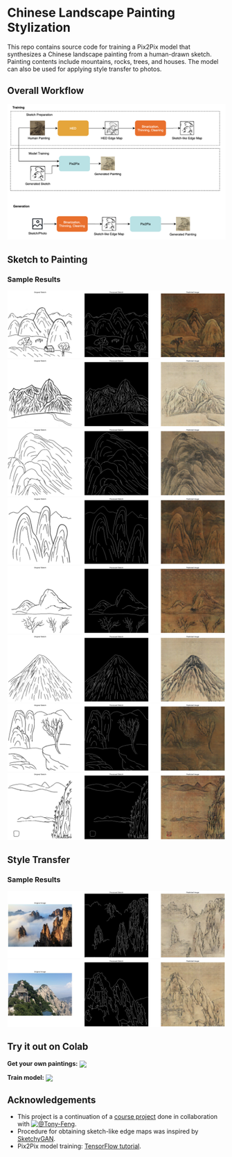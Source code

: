 # Chinese Landscape Painting Stylization
This repo contains source code for training a Pix2Pix model that synthesizes a Chinese landscape painting from a human-drawn sketch. Painting contents include mountains, rocks, trees, and houses. The model can also be used for applying style transfer to photos. 

## Overall Workflow
![](images/architecture_diagram.png)

## Sketch to Painting 
### Sample Results
![](images/Sketch2.jpg)
![](images/Sketch4.jpg)
![](images/Sketch16.jpg)
![](images/Sketch9.jpg)
![](images/Sketch10.jpg)
![](images/Sketch14.jpg)
![](images/Sketch12.jpg)
![](images/Sketch13.jpg)
<!-- ![](images/Sketch8.jpg) --> 

## Style Transfer
### Sample Results
![](images/mountain.jpg)
![](images/mountain2.jpg)

## Try it out on Colab
**Get your own paintings:**
[<img src="https://colab.research.google.com/assets/colab-badge.svg" align="center">](https://colab.research.google.com/github/Luxi-Zhao/chinese-landscape-painting-stylization/blob/master/src/pix2pixSketch2PaintPredict.ipynb)

**Train model:**
[<img src="https://colab.research.google.com/assets/colab-badge.svg" align="center">](https://colab.research.google.com/github/Luxi-Zhao/chinese-landscape-painting-stylization/blob/master/src/pix2pixSketch2Paint.ipynb)

## Acknowledgements
- This project is a continuation of a [course project](https://github.com/Luxi-Zhao/sketch-to-Chinese-landscape-painting) done in collaboration with [<img src="https://avatars3.githubusercontent.com/u/43994607?s=64&amp;v=4" width="32" height="32" alt="@Tony-Feng">](https://github.com/Tony-Feng).
- Procedure for obtaining sketch-like edge maps was inspired by [SketchyGAN](https://arxiv.org/abs/1801.02753).
- Pix2Pix model training: [TensorFlow tutorial](https://www.tensorflow.org/tutorials/generative/pix2pix).
